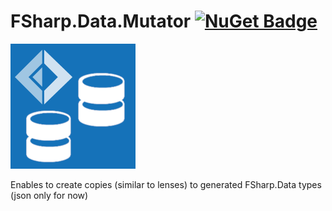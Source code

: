 # FSharp.Data.Mutator [![NuGet Badge](https://buildstats.info/nuget/FSharp.Data.Mutator)](https://www.nuget.org/packages/FSharp.Data.Mutator)

<img src="https://github.com/jkone27/FSharp.Data.Mutator/blob/main/icon.png?raw=true" />

Enables to create copies (similar to lenses) to generated FSharp.Data types (json only for now)
